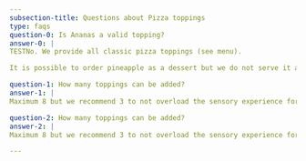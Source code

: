 ```yaml
---
subsection-title: Questions about Pizza toppings
type: faqs
question-0: Is Ananas a valid topping?
answer-0: |
TESTNo. We provide all classic pizza toppings (see menu).

It is possible to order pineapple as a dessert but we do not serve it as a pizza topping.

question-1: How many toppings can be added?
answer-1: |
Maximum 8 but we recommend 3 to not overload the sensory experience for the end eaters.

question-2: How many toppings can be added?
answer-2: |
Maximum 8 but we recommend 3 to not overload the sensory experience for the end eaters.

---
```

